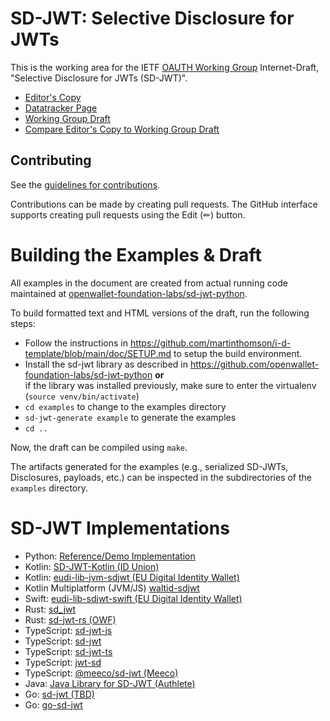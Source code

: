 # SD-JWT: Selective Disclosure for JWTs

This is the working area for the IETF [OAUTH Working Group](https://datatracker.ietf.org/wg/oauth/documents/) Internet-Draft, "Selective Disclosure for JWTs (SD-JWT)".

* [Editor's Copy](https://oauth-wg.github.io/oauth-selective-disclosure-jwt/#go.draft-ietf-oauth-selective-disclosure-jwt.html)
* [Datatracker Page](https://datatracker.ietf.org/doc/draft-ietf-oauth-selective-disclosure-jwt)
* [Working Group Draft](https://datatracker.ietf.org/doc/html/draft-ietf-oauth-selective-disclosure-jwt)
* [Compare Editor's Copy to Working Group Draft](https://oauth-wg.github.io/oauth-selective-disclosure-jwt/#go.draft-ietf-oauth-selective-disclosure-jwt.diff)


## Contributing

See the
[guidelines for contributions](https://github.com/oauth-wg/oauth-selective-disclosure-jwt/blob/master/CONTRIBUTING.md).

Contributions can be made by creating pull requests.
The GitHub interface supports creating pull requests using the Edit (✏) button.


# Building the Examples & Draft

All examples in the document are created from actual running code maintained at [openwallet-foundation-labs/sd-jwt-python](https://github.com/openwallet-foundation-labs/sd-jwt-python).


To build formatted text and HTML versions of the draft, run the following steps:

 - Follow the instructions in https://github.com/martinthomson/i-d-template/blob/main/doc/SETUP.md to setup the build environment.
 - Install the sd-jwt library as described in https://github.com/openwallet-foundation-labs/sd-jwt-python
   **or**\
   if the library was installed previously, make sure to enter the virtualenv (`source venv/bin/activate`)
 - `cd examples` to change to the examples directory
 - `sd-jwt-generate example` to generate the examples
 - `cd ..`


Now, the draft can be compiled using `make`.

The artifacts generated for the examples (e.g., serialized SD-JWTs, Disclosures, payloads, etc.) can be inspected in the subdirectories of the `examples` directory.


# SD-JWT Implementations

 * Python: [Reference/Demo Implementation](https://github.com/openwallet-foundation-labs/sd-jwt-python)
 * Kotlin: [SD-JWT-Kotlin (ID Union)](https://github.com/IDunion/SD-JWT-Kotlin)
 * Kotlin: [eudi-lib-jvm-sdjwt (EU Digital Identity Wallet)](https://github.com/eu-digital-identity-wallet/eudi-lib-jvm-sdjwt-kt)
 * Kotlin Multiplatform (JVM/JS) [waltid-sdjwt](https://github.com/walt-id/waltid-identity/tree/main/waltid-sdjwt)
 * Swift: [eudi-lib-sdjwt-swift (EU Digital Identity Wallet)](https://github.com/eu-digital-identity-wallet/eudi-lib-sdjwt-swift)
 * Rust: [sd_jwt](https://github.com/kushaldas/sd_jwt)
 * Rust: [sd-jwt-rs (OWF)](https://github.com/openwallet-foundation-labs/sd-jwt-rust)
 * TypeScript: [sd-jwt-js](https://github.com/openwallet-foundation-labs/sd-jwt-js)
 * TypeScript: [sd-jwt](https://github.com/christianpaquin/sd-jwt)
 * TypeScript: [sd-jwt-ts](https://github.com/chike0905/sd-jwt-ts)
 * TypeScript: [jwt-sd](https://github.com/blu3beri/jwt-sd)
 * TypeScript: [@meeco/sd-jwt (Meeco)](https://github.com/meeco/sd-jwt)
 * Java: [Java Library for SD-JWT (Authlete)](https://github.com/authlete/sd-jwt)
 * Go: [sd-jwt (TBD)](https://github.com/TBD54566975/ssi-sdk/tree/main/sd-jwt)
 * Go: [go-sd-jwt](https://github.com/MichaelFraser99/go-sd-jwt)

